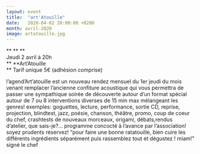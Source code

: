 ```yaml
---
layout: event
title:  "art'Atouille"
date:   2020-04-02 20:00:00 +0200
month: avril-2020
image: artatouille.jpg
---
```


**
**
**  
Jeudi 2 avril à 20h  
** **Art’Atouille  
** Tarif unique 5€ (adhésion comprise)

l’agend’Art’atouille est un nouveau rendez mensuel du 1er jeudi du mois venant remplacer l’ancienne confiture acoustique qui vous permettra de passer une sympathique soirée de découverte autour d’un format spécial autour de 7 ou 8 interventions diverses de 15 min max mélangeant les genres! exemples: goguettes, lecture, performance, sortie CD, reprise, projection, blindtest, jazz, poésie, chanson, théâtre, promo, coup de coeur du chef, crashtests de nouveaux morceaux, origami, débats,rendus d’atelier, que sais-je?... programme concocté à l’avance par l’association!<br /> soyez prudents réservez! “pour faire une bonne ratatouille, bien cuire les différents ingrédients séparément puis rassemblez tout et dégustez ! miam!” signé le chef